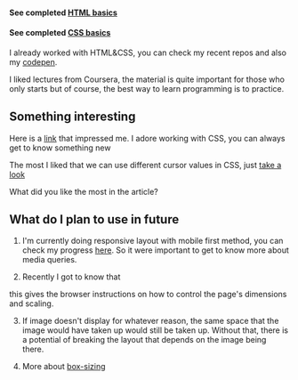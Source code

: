 
#### See completed [HTML basics](./screenshots/html1.png)

#### See completed [CSS basics](./screenshots/css1.png)

I already worked with HTML&CSS, you can check my recent repos and also my [codepen](https://codepen.io/ksalpern/). 

I liked lectures from Coursera, the material is quite important for those who only starts but of course, the best way to learn programming is to practice.


## Something interesting

Here is a [link](https://livecodestream.dev/post/8-cool-css-tips-tricks-to-impress/) that impressed me. I adore working with CSS, you can always get to know something new

The most I liked that we can use different cursor values in CSS, just [take a look](https://livecodestream.dev/post/8-cool-css-tips-tricks-to-impress/#cursors)

What did you like the most in the article?

## What do I plan to use in future

1. I'm currently doing responsive layout with mobile first method, you can check my progress [here](https://github.com/ksalpern/NFT-me). So it were important to get to know more about media queries.

2. Recently I got to know that
> <meta name="viewport" content="width=device-width, initial-scale=1.0">
this gives the browser instructions on how to control the page's dimensions and scaling.

3. If image doesn't display for whatever reason, the same space that the image would have taken up would still be taken up. Without that, there is a potential of breaking the layout that depends on the image being there.

4. More about [box-sizing](https://www.youtube.com/watch?v=bExVtvdaMG4)

